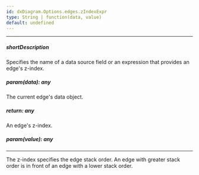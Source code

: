 ```yaml
---
id: dxDiagram.Options.edges.zIndexExpr
type: String | function(data, value)
default: undefined
---
```

---
##### shortDescription
Specifies the name of a data source field or an expression that provides an edge's z-index.

##### param(data): any
The current edge's data object.

##### return: any
An edge's z-index.

##### param(value): any
<!-- Description goes here -->

---
The z-index specifies the edge stack order. An edge with greater stack order is in front of an edge with a lower stack order.